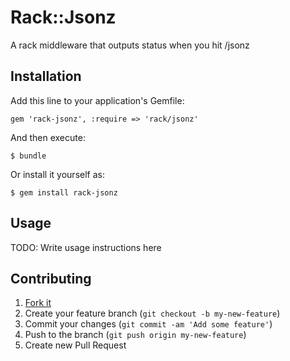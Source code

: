 # Rack::Jsonz

A rack middleware that outputs status when you hit /jsonz

## Installation

Add this line to your application's Gemfile:

    gem 'rack-jsonz', :require => 'rack/jsonz'

And then execute:

    $ bundle

Or install it yourself as:

    $ gem install rack-jsonz

## Usage

TODO: Write usage instructions here

## Contributing

1. [Fork it](http://github.com/icco/rack-jsonz/fork)
2. Create your feature branch (`git checkout -b my-new-feature`)
3. Commit your changes (`git commit -am 'Add some feature'`)
4. Push to the branch (`git push origin my-new-feature`)
5. Create new Pull Request
